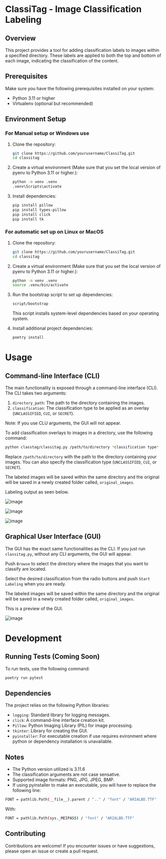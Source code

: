 # ClassiTag - Image Classification Labeling

## Overview

This project provides a tool for adding classification labels to images within a specified directory. These labels are applied to both the top and bottom of each image, indicating the classification of the content.

## Prerequisites

Make sure you have the following prerequisites installed on your system:

- Python 3.11 or higher
- Virtualenv (optional but recommended)

## Environment Setup

### For Manual setup or Windows use

1. Clone the repository:

   ```bash
   git clone https://github.com/yourusername/ClassiTag.git
   cd classitag
   ```

2. Create a virtual environment (Make sure that you set the local version of pyenv to Python 3.11 or higher.):

   ```bash
   python -m venv .venv
   .venv\Scripts\activate
   ```
3. Install dependencies:

   ```bash
   pip install pillow
   pip install types-pillow
   pip install click
   pip install tk
   ```

### For automatic set up on Linux or MacOS

1. Clone the repository:

   ```bash
   git clone https://github.com/yourusername/ClassiTag.git
   cd classitag
   ```

2. Create a virtual environment (Make sure that you set the local version of pyenv to Python 3.11 or higher.):

   ```bash
   python -m venv .venv
   source .venv/bin/activate
   ```

3. Run the bootstrap script to set up dependencies:
    ```bash
    script/bootstrap
    ```
   This script installs system-level dependencies based on your operating system.

4. Install additional project dependencies:

   ```bash
   poetry install
   ```

# Usage

## Command-line Interface (CLI)

The main functionality is exposed through a command-line interface (CLI). The CLI takes two arguments:

1. `directory_path`: The path to the directory containing the images.
2. `classification`: The classification type to be applied as an overlay (`UNCLASSIFIED`, `CUI`, or `SECRET`).

Note: If you use CLU arguments, the GUI will not appear.

To add classification overlays to images in a directory, use the following command:

```bash
python classtag/classitag.py /path/to/directory *classification type* 
```
Replace `/path/to/directory` with the path to the directory containing your images. You can also specify the classification type (`UNCLASSIFIED`, `CUI`, or `SECRET`).

The labeled images will be saved within the same directory and the original will be saved in a newly created folder called, `original_images`.

Labeling output as seen below.

![image](example_images/(U)Hyperion_SC2_DevRend1.png)

![image](example_images/(C)Hyperion_SC2_DevRend1.png) 

![image](example_images/(S)Hyperion_SC2_DevRend1.png) 


## Graphical User Interface (GUI)

The GUI has the exact same functionalities as the CLI. If you just run `classitag.py`, without any CLI arguments, the GUI will appear. 

Push `Browse` to select the directory where the images that you want to classify are located. 

Select the desired classification from the radio buttons and push `Start Labeling` when you are ready.

The labeled images will be saved within the same directory and the original will be saved in a newly created folder called, `original_images`.

This is a preview of the GUI.

![image](example_images/gui.png)


# Development

## Running Tests (Coming Soon)

To run tests, use the following command:

```bash
poetry run pytest
```
## Dependencies

The project relies on the following Python libraries:

- `logging`: Standard library for logging messages.
- `click`: A command-line interface creation kit.
- `Pillow`: Python Imaging Library (PIL) for image processing.
- `tkinter`: Library for creating the GUI.
- `pyinstaller`: For executable creation if use requires evironment where python or dependency installation is unavailable.

## Notes

- The Python version utilized is 3.11.6
- The classification arguments are not case sensative.
- Supported image formats: PNG, JPG, JPEG, BMP.
- If using pyinstaller to make an executable, you will have to replace the following line:
```bash
FONT = pathlib.Path(__file__).parent / ".." / "font" / "ARIALBD.TTF"
 ```
With:
```bash
FONT = pathlib.Path(sys._MEIPASS) / "font" / "ARIALBD.TTF"
```

## Contributing

Contributions are welcome! If you encounter issues or have suggestions, please open an issue or create a pull request.

